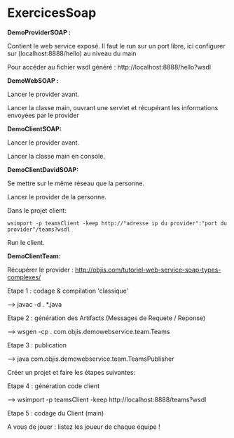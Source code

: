 # ExercicesSoap

<b>DemoProviderSOAP :</b>

Contient le web service exposé. Il faut le run sur un port libre, ici configurer sur (localhost:8888/hello) au niveau du main

Pour accéder au fichier wsdl généré : http://localhost:8888/hello?wsdl

<b>DemoWebSOAP :</b>

Lancer le provider avant.

Lancer la classe main, ouvrant une servlet et récupérant les informations envoyées par le provider

<b>DemoClientSOAP:</b>

Lancer le provider avant.

Lancer la classe main en console.

<b>DemoClientDavidSOAP:</b>

Se mettre sur le même réseau que la personne.

Lancer le provider de la personne.

Dans le projet client:

`wsimport -p teamsClient -keep http://"adresse ip du provider":"port du provider"/teams?wsdl`

Run le client.

<b>DemoClientTeam:</b>

Récupérer le provider : http://objis.com/tutoriel-web-service-soap-types-complexes/

Etape 1 : codage & compilation 'classique'

--> javac -d . *.java

Etape 2 : génération des Artifacts (Messages de Requete / Reponse) 

--> wsgen -cp . com.objis.demowebservice.team.Teams

Etape 3 : publication 

--> java com.objis.demowebservice.team.TeamsPublisher

Créer un projet et faire les étapes suivantes: 

Etape 4 : génération code client

--> wsimport -p teamsClient -keep http://localhost:8888/teams?wsdl

Etape 5 : codage du Client (main)

A vous de jouer : listez les joueur de chaque équipe !
